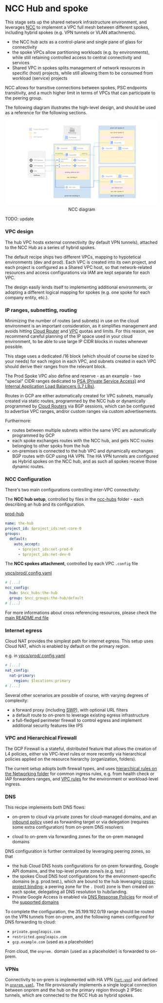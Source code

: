 # NCC Hub and spoke

This stage sets up the shared network infrastructure environment, and leverages [NCC](https://cloud.google.com/network-connectivity/docs/network-connectivity-center) to implement a VPC full mesh between different spokes, including hybrid spokes (e.g. VPN tunnels or VLAN attachments).

- the NCC hub acts as a control-plane and single pane of glass for connectivity
- the spoke VPCs allow partitioning workloads (e.g. by environments), while still retaining controlled access to central connectivity and services
- Shared VPC in spokes splits management of network resources in specific (host) projects, while still allowing them to be consumed from workload (service) projects

NCC allows for transitive connections between spokes, PSC endpoints transitivity, and a much higher limit in terms of VPCs that can participate to the peering group.

The following diagram illustrates the high-level design, and should be used as a reference for the following sections.

<p align="center">
  <img src="diagram-ncc.svg" alt="NCC diagram">
  </br>NCC diagram
</p>

TODO: update

### VPC design

The hub VPC hosts external connectivity (by default VPN tunnels), attached to the NCC Hub as a series of hybrid spokes.

The default recipe ships two different VPCs, mapping to hypotetical environments (dev and prod). Each VPC is created into its own project, and each project is configured as a Shared VPC host, so that network-related resources and access configurations via IAM are kept separate for each VPC.

The design easily lends itself to implementing additional environments, or adopting a different logical mapping for spokes (e.g. one spoke for each company entity, etc.).

### IP ranges, subnetting, routing

Minimizing the number of routes (and subnets) in use on the cloud environment is an important consideration, as it simplifies management and avoids hitting [Cloud Router](https://cloud.google.com/network-connectivity/docs/router/quotas) and [VPC](https://cloud.google.com/vpc/docs/quota) quotas and limits. For this reason, we recommend careful planning of the IP space used in your cloud environment, to be able to use large IP CIDR blocks in routes whenever possible.

This stage uses a dedicated /16 block (which should of course be sized to your needs) for each region in each VPC, and subnets created in each VPC should derive their ranges from the relevant block.

The Prod Spoke VPC also define and reserve - as an example - two "special" CIDR ranges dedicated to [PSA (Private Service Access)](https://cloud.google.com/vpc/docs/private-services-access) and [Internal Application Load Balancers (L7 LBs)](https://cloud.google.com/load-balancing/docs/l7-internal).

Routes in GCP are either automatically created for VPC subnets, manually created via static routes, programmed by the NCC hub or dynamically programmed by [Cloud Routers](https://cloud.google.com/network-connectivity/docs/router#docs) via BGP sessions, which can be configured to advertise VPC ranges, and/or custom ranges via custom advertisements.

Furthermore:

- routes between multiple subnets within the same VPC are automatically programmed by GCP
- each spoke exchanges routes with the NCC hub, and gets NCC routes belonging to other spoks from the hub
- on-premises is connected to the hub VPC and dynamically exchanges BGP routes with GCP using HA VPN. The HA VPN tunnels are configured as Hybrid spokes on the NCC hub, and as such all spokes receive those dynamic routes.

### NCC Configuration

There's two main configurations controlling inter-VPC connectivity:

The **NCC hub setup**, controlled by files in the [ncc-hubs](./ncc-hubs/) folder - each describing an hub and its configuration.

[prod-hub](./ncc-hubs/prod-hub.yaml)

```yaml
name: the-hub
project_id: $project_ids:net-core-0
groups:
  default:
    auto_accept:
      - $project_ids:net-prod-0
      - $project_ids:net-dev-0
```

The **NCC spokes attachment**, controlled by each VPC `.config` file

[vpcs/prod/.config.yaml](./vpcs/prod/.config.yaml)

```yaml
# [...]
ncc_config:
  hub: $ncc_hubs:the-hub
  group: $ncc_groups:the-hub/default
# [...]
```

For more informations about cross referencing resources, please check the [main README.md file](../../README.md)

### Internet egress

Cloud NAT provides the simplest path for internet egress. This setup uses Cloud NAT, which is enabled by default on the primary region.

e.g. in [vpcs/prod/.config.yaml](./vpcs/prod/.config.yaml)

```yaml
# [...]
nat_config:
  nat-primary:
    region: $locations:primary
# [...]
```

Several other scenarios are possible of course, with varying degrees of complexity:

- a forward proxy (including [SWP](https://cloud.google.com/secure-web-proxy/docs/overview)), with optional URL filters
- a default route to on-prem to leverage existing egress infrastructure
- a full-fledged perimeter firewall to control egress and implement additional security features like IPS

### VPC and Hierarchical Firewall

The GCP Firewall is a stateful, distributed feature that allows the creation of L4 policies, either via VPC-level rules or more recently via hierarchical policies applied on the resource hierarchy (organization, folders).

The current setup adopts both firewall types, and uses [hierarchical rules on the Networking folder](./firewall-policies/network-policies.yaml) for common ingress rules, e.g. from health check or IAP forwarders ranges, and [VPC rules](./vpcs/prod/firewall-rules) for the environment or workload-level ingress.

### DNS

This recipe implements both DNS flows:

- on-prem to cloud via private zones for cloud-managed domains, and an [inbound policy](https://cloud.google.com/dns/docs/server-policies-overview#dns-server-policy-in) used as forwarding target or via delegation (requires some extra configuration) from on-prem DNS resolvers

- cloud to on-prem via forwarding zones for the on-prem managed domains

DNS configuration is further centralized by leveraging peering zones, so that

- the hub Cloud DNS hosts configurations for on-prem forwarding, Google API domains, and the top-level private zone/s (e.g. test.)
- the spokes Cloud DNS host configurations for the environment-specific domains (e.g. prod.test.), which are bound to the hub leveraging [cross-project binding](https://cloud.google.com/dns/docs/zones/zones-overview#cross-project_binding); a peering zone for the `.` (root) zone is then created on each spoke, delegating all DNS resolution to hub/landing.
- Private Google Access is enabled via [DNS Response Policies](https://cloud.google.com/dns/docs/zones/manage-response-policies#create-response-policy-rule) for most of the [supported domains](https://cloud.google.com/vpc/docs/configure-private-google-access#domain-options)

To complete the configuration, the 35.199.192.0/19 range should be routed on the VPN tunnels from on-prem, and the following names configured for DNS forwarding to cloud:

- `private.googleapis.com`
- `restricted.googleapis.com`
- `gcp.example.com` (used as a placeholder)

From cloud, the `onprem.` domain (used as a placeholder) is forwarded to on-prem.

### VPNs

Connectivity to on-prem is implemented with HA VPN ([`net-vpn`](../../../modules/net-vpn-ha)) and defined in [`onprem.yaml`](./vpcs/hub/vpns/onprem.yaml). The file provisionally implements a single logical connection between onprem and the hub on the primary region through 2 IPSec tunnels, which are connected to the NCC Hub as hybrid spokes.
